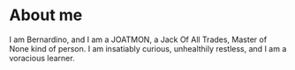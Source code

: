 # 

# About me
I am Bernardino, and I am a JOATMON, a Jack Of All Trades, Master of None kind of person. I am insatiably curious, unhealthily restless, and I am a voracious learner.
